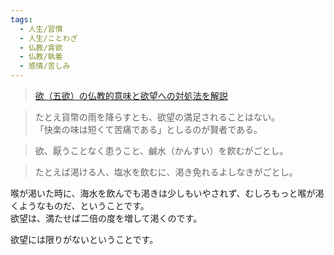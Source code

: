 ```yaml
---
tags:
  - 人生/習慣
  - 人生/ことわざ
  - 仏教/貪欲
  - 仏教/執着
  - 感情/苦しみ
---
```

>[欲（五欲）の仏教的意味と欲望への対処法を解説](https://true-buddhism.com/teachings/desire/)

>たとえ貨幣の雨を降らすとも、欲望の満足されることはない。  
「快楽の味は短くて苦痛である」としるのが賢者である。

>欲、厭うことなく患うこと、鹹水（かんすい）を飮むがごとし。

>たとえば渇ける人、塩水を飲むに、渇き免れるよしなきがごとし。

喉が渇いた時に、海水を飲んでも渇きは少しもいやされず、むしろもっと喉が渇くようなものだ、ということです。  
欲望は、満たせば二倍の度を増して渇くのです。

欲望には限りがないということです。

